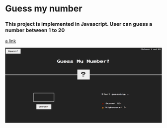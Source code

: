 # Guess my number

### This project is implemented in Javascript. User can guess a number between 1 to 20

[a link](https://github.com/user/repo/blob/branch/other_file.md)

![guess-my-number](https://github.com/anjorrao/guess-my-number/blob/main/screenshot.PNG?raw=true)
